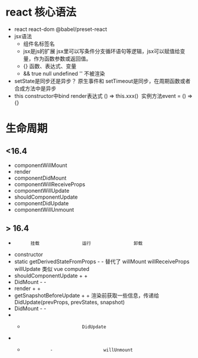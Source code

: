 # react 核心语法

- react  react-dom  @babel/preset-react
- jsx语法 
    - 组件名标签名  
    - jsx是js的扩展  jsx里可以写条件分支循环语句等逻辑，jsx可以赋值给变量，作为函数参数或返回值。
    - {} 函数、表达式、变量
    - &&    true null undefined '' 不被渲染
- setState是同步还是异步？ 原生事件和 setTimeout是同步，在周期函数或者合成方法中是异步
- this constructor中bind  render表达式 () => this.xxx()    实例方法event = () => {} 

# 生命周期
## <16.4
- componentWillMount
- render
- componentDidMount
- componentWillReceiveProps
- componentWillUpdate
- shouldComponentUpdate
- componentDidUpdate
- componentWillUnmount

## > 16.4
-           挂载                运行                卸载
-   constructor
-   static getDerivedStateFromProps -   -           替代了 willMount willReceiveProps willUpdate   类似 vue computed
-   shouldComponentUpdate +    +
-   DidMount    -          -
-   render      +           +
-   getSnapshotBeforeUpdate    +              +        渲染前获取一些信息，传递给 DidUpdate(prevProps, prevStates, snapshot)
-   DidMount    -   -
-   -                           DidUpdate
-   -               -                   willUnmount





